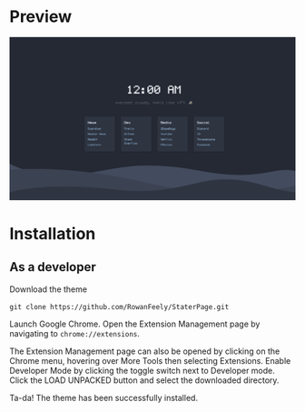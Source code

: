 # Preview

![Preview Image of theme](Preview.jpeg?raw=true 'Preview')

# Installation

## As a developer

Download the theme

```
git clone https://github.com/RowanFeely/StaterPage.git
```

Launch Google Chrome.
Open the Extension Management page by navigating to `chrome://extensions`.

The Extension Management page can also be opened by clicking on the Chrome menu, hovering over More Tools then selecting Extensions.
Enable Developer Mode by clicking the toggle switch next to Developer mode.
Click the LOAD UNPACKED button and select the downloaded directory.

Ta-da! The theme has been successfully installed.
